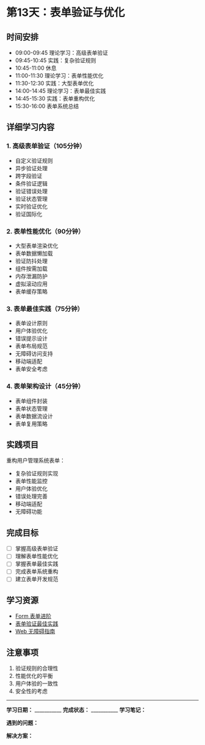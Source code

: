 # 第13天：表单验证与优化

## 时间安排
- 09:00-09:45 理论学习：高级表单验证
- 09:45-10:45 实践：复杂验证规则
- 10:45-11:00 休息
- 11:00-11:30 理论学习：表单性能优化
- 11:30-12:30 实践：大型表单优化
- 14:00-14:45 理论学习：表单最佳实践
- 14:45-15:30 实践：表单重构优化
- 15:30-16:00 表单系统总结

## 详细学习内容

### 1. 高级表单验证（105分钟）
- 自定义验证规则
- 异步验证处理
- 跨字段验证
- 条件验证逻辑
- 验证错误处理
- 验证状态管理
- 实时验证优化
- 验证国际化

### 2. 表单性能优化（90分钟）
- 大型表单渲染优化
- 表单数据懒加载
- 验证防抖处理
- 组件按需加载
- 内存泄漏防护
- 虚拟滚动应用
- 表单缓存策略

### 3. 表单最佳实践（75分钟）
- 表单设计原则
- 用户体验优化
- 错误提示设计
- 表单布局规范
- 无障碍访问支持
- 移动端适配
- 表单安全考虑

### 4. 表单架构设计（45分钟）
- 表单组件封装
- 表单状态管理
- 表单数据流设计
- 表单复用策略

## 实践项目
重构用户管理系统表单：
- 复杂验证规则实现
- 表单性能监控
- 用户体验优化
- 错误处理完善
- 移动端适配
- 无障碍功能

## 完成目标
- [ ] 掌握高级表单验证
- [ ] 理解表单性能优化
- [ ] 掌握表单最佳实践
- [ ] 完成表单系统重构
- [ ] 建立表单开发规范

## 学习资源
- [Form 表单进阶](https://element-plus.org/zh-CN/component/form.html)
- [表单验证最佳实践](https://cn.vuejs.org/guide/essentials/forms.html)
- [Web 无障碍指南](https://www.w3.org/WAI/WCAG21/quickref/)

## 注意事项
1. 验证规则的合理性
2. 性能优化的平衡
3. 用户体验的一致性
4. 安全性的考虑

---

**学习日期：** ___________
**完成状态：** ___________
**学习笔记：**



**遇到的问题：**



**解决方案：**